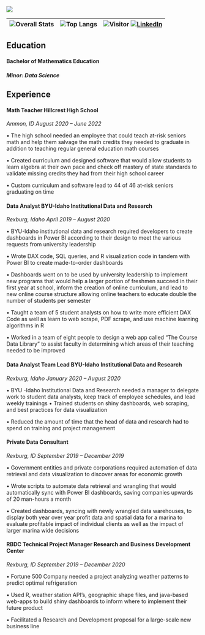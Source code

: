 ![](banner.gif)

| ![Overall Stats](https://github-readme-stats.vercel.app/api?username=Ebj8&count_private=true&show_icons=true&hide=stars)     |   ![Top Langs](https://github-readme-stats.vercel.app/api/top-langs/?username=Ebj8&layout=compact) | ![Visitor](https://visitor-badge.laobi.icu/badge?page_id=Ebj8.Ebj8) <a href="https://www.linkedin.com/in/elijohnson2">![LinkedIn](https://img.shields.io/badge/LinkedIn-0077B5?style=for-the-badge&logo=linkedin&logoColor=white)</a> |
| ---- | ---- | ---- |

## Education
#### Bachelor of Mathematics Education

##### Minor: Data Science

## Experience

#### Math Teacher 										                Hillcrest High School

*Ammon, ID 										          August 2020 – June 2022*

•	The high school needed an employee that could teach at-risk seniors math and help them salvage the math credits they needed to graduate in addition to teaching regular general education math courses

•	Created curriculum and designed software that would allow students to learn algebra at their own pace and check off mastery of state standards to validate missing credits they had from their high school career

•	Custom curriculum and software lead to 44 of 46 at-risk seniors graduating on time

#### Data Analyst							                   BYU-Idaho Institutional Data and Research

*Rexburg, Idaho 									                       April 2019 – August 2020*

•	BYU-Idaho institutional data and research required developers to create dashboards in Power BI according to their design to meet the various requests from university leadership

•	Wrote DAX code, SQL queries, and R visualization code in tandem with Power BI to create made-to-order dashboards

•	Dashboards went on to be used by university leadership to implement new programs that would help a larger portion of freshmen succeed in their first year at school, inform the creation of online curriculum, and lead to new online course structure allowing online teachers to educate double the number of students per semester

•	Taught a team of 5 student analysts on how to write more efficient DAX Code as well as learn to web scrape, PDF scrape, and use machine learning algorithms in R

•	Worked in a team of eight people to design a web app called “The Course Data Library” to assist faculty in determining which areas of their teaching needed to be improved

#### Data Analyst Team Lead		                                                           BYU-Idaho Institutional Data and Research    

*Rexburg, Idaho                                                                                                                       January 2020 – August 2020*

•	BYU -Idaho Institutional Data and Research needed a manager to delegate work to student data analysts, keep track of employee schedules, and lead weekly trainings
•	Trained students on shiny dashboards, web scraping, and best practices for data visualization 

•	Reduced the amount of time that the head of data and research had to spend on training and project management 

#### Private Data Consultant                                                                   
*Rexburg, ID                                                                                                                        September 2019 – December 2019*

•	Government entities and private corporations required automation of data retrieval and data visualization to discover areas for economic growth

•	Wrote scripts to automate data retrieval and wrangling that would automatically sync with Power BI dashboards, saving companies upwards of 20 man-hours a month

•	Created dashboards, syncing with newly wrangled data warehouses, to display both year over year profit data and spatial data for a marina to evaluate profitable impact of individual clients as well as the impact of larger marina wide decisions

#### RBDC Technical Project Manager                                                                 Research and Business Development Center

*Rexburg, ID                                                                                                                        September 2019 – December 2020*

•	Fortune 500 Company needed a project analyzing weather patterns to predict optimal refrigeration 

•	Used R, weather station API’s, geographic shape files, and java-based web-apps to build shiny dashboards to inform where to implement their future product

•	Facilitated a Research and Development proposal for a large-scale new business line

